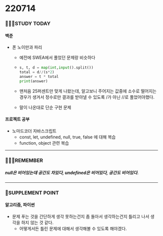 # 220714

### 👨🏼‍🏫STUDY TODAY

#### 백준

- 폰 노이만과 파리

  - 예전에 SWEA에서 풀었던 문제랑 비슷하다

  - ```python
    s, t, d = map(int,input().split())
    total = d//(s*2)
    answer = t * total
    print(answer)
    ```

  - 맨처음 25퍼센트만 맞게 나왔는데, 알고보니 주어지는 값중에 소수로 떨어지는 경우가 생겨서 정수로만 결과를 받아낼 수 있도록 /가 아닌 //로 풀었어야했다.

  - 말이 나온대로 단순 구현 문제



#### 프로젝트 공부

- 노마드코더 자바스크립트
  - const, let, undefined, null, true, false 에 대해 복습
  - function, object 관련 복습

---

### 💆🏼‍♂️REMEMBER

##### null은 비어있는데 공간도 차있다, undefined은 비어있다, 공간도 비어있다.

---

### 💫SUPPLEMENT POINT

#### 알고리즘, 파이썬

- 문제 푸는 것을 간단하게 생각 못하는건지 좀 돌아서 생각하는건지 틀리고 나서 생각을 하지 않는 것 같다.
  - 어떻게서든 틀린 문제에 대해서 생각해볼 수 있도록 해야겠다.
